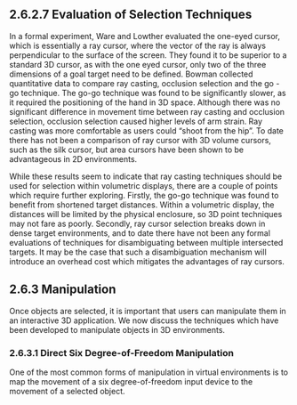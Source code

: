 ## 2.6.2.7 Evaluation of Selection Techniques

In a formal experiment, Ware and Lowther evaluated the one-eyed cursor, which is essentially a ray cursor, where the vector of the ray is always perpendicular to the surface of the screen. They found it to be superior to a standard 3D cursor, as with the one eyed cursor, only two of the three dimensions of a goal target need to be defined. Bowman collected quantitative data to compare ray casting, occlusion selection and the go - go technique. The go-go technique was found to be significantly slower, as it required the positioning of the hand in 3D space. Although there was no significant difference in movement time between ray casting and occlusion selection, occlusion selection caused higher levels of arm strain. Ray casting was more comfortable as users could “shoot from the hip”. To date there has not been a comparison of ray cursor with 3D volume cursors, such as the silk cursor, but area cursors have been shown to be advantageous in 2D environments.

While these results seem to indicate that ray casting techniques should be used for selection within volumetric displays, there are a couple of points which require further exploring. Firstly, the go-go technique was found to benefit from shortened target distances. Within a volumetric display, the distances will be limited by the physical enclosure, so 3D point techniques may not fare as poorly. Secondly, ray cursor selection breaks down in dense target environments, and to date there have not been any formal evaluations of techniques for disambiguating between multiple intersected targets. It may be the case that such a disambiguation mechanism will introduce an overhead cost which mitigates the advantages of ray cursors.

## 2.6.3 Manipulation

Once objects are selected, it is important that users can manipulate them in an interactive 3D application. We now discuss the techniques which have been developed to manipulate objects in 3D environments.

### 2.6.3.1 Direct Six Degree-of-Freedom Manipulation

One of the most common forms of manipulation in virtual environments is to map the movement of a six degree-of-freedom input device to the movement of a selected object.